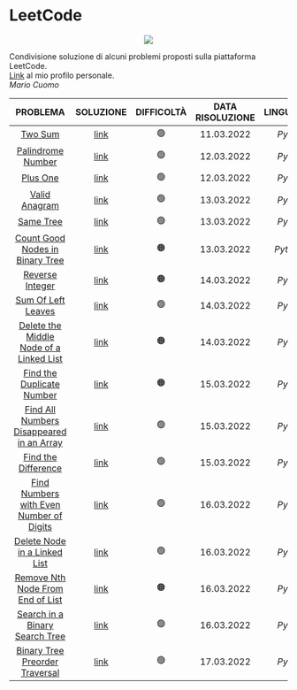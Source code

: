 # LeetCode
<div align="center">
  <img src="https://assets.leetcode.com/static_assets/public/webpack_bundles/images/logo-dark.e99485d9b.svg">
</div>

Condivisione soluzione di alcuni problemi proposti sulla piattaforma LeetCode.<br>
[Link](https://leetcode.com/mariocuomo/) al mio profilo personale.<br>
_Mario Cuomo_

| PROBLEMA | SOLUZIONE | DIFFICOLTÀ | DATA RISOLUZIONE | LINGUAGGIO
| :---: | :---: | :---: | :---: | :---: |
| [Two Sum](https://leetcode.com/problems/two-sum) | [link](https://leetcode.com/submissions/detail/658025030/) | :green_circle: | 11.03.2022 | _Python_
| [Palindrome Number](https://leetcode.com/problems/palindrome-number/) | [link](https://leetcode.com/submissions/detail/658428755/) | :green_circle: | 12.03.2022 | _Python_
| [Plus One](https://leetcode.com/problems/plus-one/) | [link](https://leetcode.com/submissions/detail/658437132/) | :green_circle: | 12.03.2022 | _Python_
| [Valid Anagram](https://leetcode.com/problems/valid-anagram/) | [link](https://leetcode.com/submissions/detail/659080042/) | :green_circle: | 13.03.2022 | _Python_
| [Same Tree](https://leetcode.com/problems/same-tree/) | [link](https://leetcode.com/submissions/detail/659344470/) | :green_circle: | 13.03.2022 | _Python_
| [Count Good Nodes in Binary Tree](https://leetcode.com/problems/count-good-nodes-in-binary-tree/) | [link](https://leetcode.com/submissions/detail/659416030/) | :orange_circle: | 13.03.2022 | _Python3_
| [Reverse Integer](https://leetcode.com/problems/reverse-integer/) | [link](https://leetcode.com/submissions/detail/659805324/) | :orange_circle: | 14.03.2022 | _Python_
| [Sum Of Left Leaves](https://leetcode.com/problems/sum-of-left-leaves/) | [link](https://leetcode.com/submissions/detail/660046776/) | :green_circle: | 14.03.2022 | _Python_
| [Delete the Middle Node of a Linked List](https://leetcode.com/problems/delete-the-middle-node-of-a-linked-list/) | [link](https://leetcode.com/submissions/detail/660053174/) | :orange_circle: | 14.03.2022 | _Python_
| [Find the Duplicate Number](https://leetcode.com/problems/find-the-duplicate-number/) | [link](https://leetcode.com/submissions/detail/660613483/) | :orange_circle: | 15.03.2022 | _Python_
| [Find All Numbers Disappeared in an Array](https://leetcode.com/problems/find-all-numbers-disappeared-in-an-array/) | [link](https://leetcode.com/submissions/detail/660702183/) | :green_circle: | 15.03.2022 | _Python_
| [Find the Difference](https://leetcode.com/problems/find-the-difference/) | [link](https://leetcode.com/submissions/detail/660736344/) | :green_circle: | 15.03.2022 | _Python_
| [Find Numbers with Even Number of Digits](https://leetcode.com/problems/find-numbers-with-even-number-of-digits/) | [link](https://leetcode.com/submissions/detail/661250024/) | :green_circle: | 16.03.2022 | _Python_
| [Delete Node in a Linked List](https://leetcode.com/problems/delete-node-in-a-linked-list/) | [link](https://leetcode.com/submissions/detail/661281874/) | :green_circle: | 16.03.2022 | _Python_
| [Remove Nth Node From End of List](https://leetcode.com/problems/remove-nth-node-from-end-of-list) | [link](https://leetcode.com/submissions/detail/661382845/) | :orange_circle: | 16.03.2022 | _Python_
| [Search in a Binary Search Tree](https://leetcode.com/problems/search-in-a-binary-search-tree/) | [link](https://leetcode.com/submissions/detail/661386069/) | :green_circle: | 16.03.2022 | _Python_
| [Binary Tree Preorder Traversal](https://leetcode.com/problems/binary-tree-preorder-traversal/) | [link](https://leetcode.com/submissions/detail/661794429/) | :green_circle: | 17.03.2022 | _Python_





